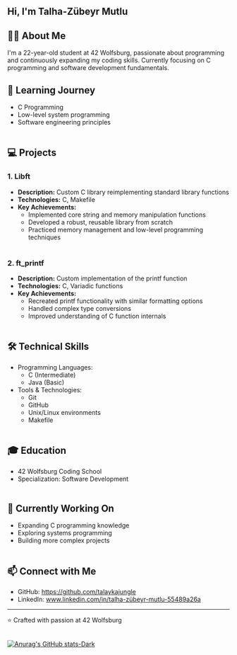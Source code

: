 ## Hi, I'm Talha-Zübeyr Mutlu

## 🧑‍💻 About Me
I'm a 22-year-old student at 42 Wolfsburg, passionate about programming and continuously expanding my coding skills. Currently focusing on C programming and software development fundamentals.

## 🌱 Learning Journey
- C Programming
- Low-level system programming
- Software engineering principles<br><br>

## 💻 Projects

### 1. Libft
- **Description:** Custom C library reimplementing standard library functions
- **Technologies:** C, Makefile
- **Key Achievements:**
  - Implemented core string and memory manipulation functions
  - Developed a robust, reusable library from scratch
  - Practiced memory management and low-level programming techniques<br><br>

### 2. ft_printf
- **Description:** Custom implementation of the printf function
- **Technologies:** C, Variadic functions
- **Key Achievements:**
  - Recreated printf functionality with similar formatting options
  - Handled complex type conversions
  - Improved understanding of C function internals<br><br>

## 🛠 Technical Skills
- Programming Languages:
  - C (Intermediate)
  - Java (Basic)
- Tools & Technologies:
  - Git
  - GitHub
  - Unix/Linux environments
  - Makefile<br><br>

## 🎓 Education
- 42 Wolfsburg Coding School
- Specialization: Software Development<br><br>

## 🌟 Currently Working On
- Expanding C programming knowledge
- Exploring systems programming
- Building more complex projects<br><br>

## 📫 Connect with Me
- GitHub: https://github.com/talaykajungle
- LinkedIn: www.linkedin.com/in/talha-zübeyr-mutlu-55489a26a

---

⭐️ Crafted with passion at 42 Wolfsburg<br><br>

[![Anurag's GitHub stats-Dark](https://github-readme-stats.vercel.app/api?username=talaykajungle&show_icons=true&theme=dark#gh-dark-mode-only)](https://github.com/talaykajungle/github-readme-stats#gh-dark-mode-only)
